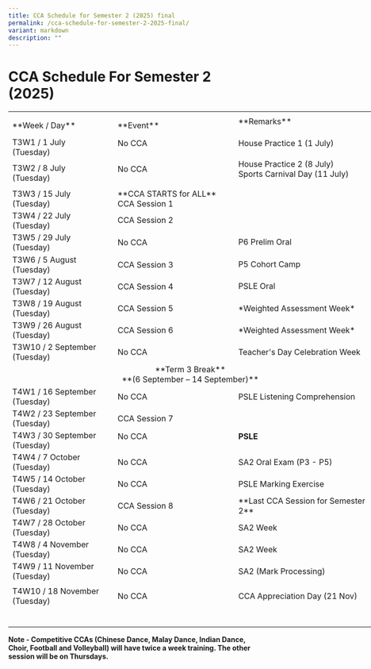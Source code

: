 ```yaml
---
title: CCA Schedule for Semester 2 (2025) final
permalink: /cca-schedule-for-semester-2-2025-final/
variant: markdown
description: ""
---
```

# **CCA Schedule For Semester 2 (2025)**
<table border="0" cellpadding="0" cellspacing="0" width="750" style="border-collapse:collapse;width:563pt"><colgroup><col width="215" style="mso-width-source:userset;mso-width-alt:7862;width:161pt"> <col width="250" style="mso-width-source:userset;mso-width-alt:9142;width:188pt"> <col width="285" style="mso-width-source:userset;mso-width-alt:10422;width:214pt"></colgroup><tbody><tr height="7" style="mso-height-source:userset;height:5.25pt"><td height="7" class="xl67" width="215" style="height:5.25pt;width:161pt"><a name="RANGE!E3:G24"></a></td><td class="xl67" width="250" style="width:188pt"></td><td class="xl67" width="285" style="width:214pt"></td></tr><tr height="21" style="height:15.75pt"><td height="21" class="xl68" style="height:15.75pt"><span lang="EN-SG" style="outline: 0px;margin-right:0px;padding-bottom:0px;padding-top:0px">**Week / Day**</span>

</td><td class="xl69" style="border-left:none">**Event**</td><td class="xl66" style="border-left:none">
<span lang="EN-SG" style="outline: 0px;margin-right:0px;padding-bottom:0px;padding-top:0px">**Remarks**<span>

</span></span></td></tr><tr height="43" style="mso-height-source:userset;height:32.25pt;outline: 0px;margin-right:0px;padding-bottom:0px;padding-top:0px">

<td height="43" class="xl70" width="215" style="height:32.25pt;border-top:none;width:161pt;outline: 0px;margin-right:0px;padding-bottom:2px;padding-top:2px">T3W1 / 1 July
<span style="mso-spacerun:yes"><br>
</span>(Tuesday)

</td><td class="xl71" width="250" style="border-top:none;border-left:none;width:188pt;  outline: 0px;margin-right:0px;padding-bottom:2px;padding-top:2px">No CCA 
<span style="mso-spacerun:yes">

</span></td><td class="xl66" style="border-top:none;border-left:none;outline: 0px;margin-right:0px;padding-bottom:2px;padding-top:2px">House Practice 1 (1 July)
<span style="mso-spacerun:yes"><br>

</span></td></tr><tr height="43" style="mso-height-source:userset;height:32.25pt;outline: 0px;margin-right:0px;padding-bottom:0px;padding-top:0px">

<td height="43" class="xl70" width="215" style="height:32.25pt;border-top:none;width:161pt;outline: 0px;margin-right:0px;padding-bottom:2px;padding-top:2px">T3W2 / 8 July
<span style="mso-spacerun:yes"><br>
</span>(Tuesday)

</td><td class="xl71" width="250" style="border-top:none;border-left:none;width:188pt;  outline: 0px;margin-right:0px;padding-bottom:2px;padding-top:2px">No CCA 
<span style="mso-spacerun:yes"><br>

</span></td><td class="xl66" style="border-top:none;border-left:none;outline: 0px;margin-right:0px;padding-bottom:2px;padding-top:2px">House Practice 2 (8 July)
<span style="mso-spacerun:yes"><br>
</span>Sports Carnival Day (11 July)

</td></tr><tr height="43" style="mso-height-source:userset;height:32.25pt;outline: 0px;margin-right:0px;padding-bottom:0px;padding-top:0px">

<td height="43" class="xl70" width="215" style="height:32.25pt;border-top:none;  width:161pt;outline: 0px;margin-right:0px;padding-bottom:2px;padding-top:  2px">T3W3 / 15 July
<span style="mso-spacerun:yes"><br>
</span>(Tuesday)

</td><td class="xl71" width="250" style="border-top:none;border-left:none;width:188pt;outline: 0px;margin-right:0px;padding-bottom:2px;padding-top:2px">**CCA STARTS for ALL**
<span style="mso-spacerun:yes"><br>
</span>CCA Session 1

</td><td class="xl66" style="border-top:none;border-left:none;outline: 0px;margin-right:0px;padding-bottom:2px;padding-top:2px">

</td></tr><tr height="41" style="height:30.75pt;outline: 0px;margin-right:0px;padding-bottom:0px;padding-top:0px"><td height="41" class="xl70" width="215" style="height:30.75pt;border-top:none;width:161pt;outline: 0px;margin-right:0px;padding-bottom:2px;padding-top:2px">T3W4 / 22 July<span style="mso-spacerun:yes"><br>
</span>(Tuesday)

</td><td class="xl69" style="border-top:none;border-left:none;outline: 0px;marginright:0px;paddingbottom:2px;padding-top:2px">CCA Session 2

</td><td class="xl66" style="border-top:none;border-left:none;outline: 0px;margin-right:0px;padding-bottom:2px;padding-top:2px">
	
</td><td class="xl66" style="border-top:none;border-left:none;outline: 0px;margin-right:0px;padding-bottom:2px;padding-top:2px">

</td></tr><tr height="45" style="mso-height source:userset;height:33.75pt;outline: 0px;margin-right:0px;padding-bottom:0px;padding-top:0px">

<td height="45" class="xl70" width="215" style="height:33.75pt;border-top:none;width:161pt;outline: 0px;margin-right:0px;padding-bottom:2px;padding-top:2px">
T3W5 / 29 July<span style="mso-spacerun:yes"><br>
</span>(Tuesday)

</td><td class="xl71" width="250" style="border-top:none;border-left:none;width:188pt;outline: 0px;margin-right:0px;padding-bottom:2px;padding-top:2px">No CCA

</td><td class="xl66" style="border-top:none;border-left:none;outline: 0px;margin-right:0px;paddingbottom:2px;padding-top:2px">P6 Prelim Oral	

</td></tr><tr height="41" style="height:30.75pt;outline: 0px;margin-right:0px;padding-bottom:0px;padding-top:0px">

<td height="41" class="xl70" width="215" style="height:30.75pt;border-top:none;width:161pt;outline: 0px;margin-right:0px;padding-bottom:2px;padding-top:2px">T3W6 / 5 August<span style="mso-spacerun:yes"><br>
</span>(Tuesday)

</td><td class="xl69" style="border-top:none;border-left:none;outline: 0px;margin-right:0px;padding-bottom:2px;padding-top:2px">CCA Session 3

</td><td class="xl66" style="border-top:none;border-left:none;outline: 0px;margin-right:0px;paddingbottom:2px;padding-top:2px">P5 Cohort Camp

</td><td class="xl66" style="border-top:none;border-left:none;outline: 0px;margin-right:0px;padding-bottom:2px;padding-top:2px">

</td></tr><tr height="41" style="height:30.75pt;outline: 0px;margin-right:0px;padding-bottom:0px;padding-top:0px">

<td height="41" class="xl70" width="215" style="height:30.75pt;border-top:none;width:161pt;outline: 0px;margin-right:0px;padding-bottom:2px;padding-top:2px">T3W7 / 12 August<span style="mso-spacerun:yes"><br>
</span>(Tuesday)

</td><td class="xl69" style="border-top:none;border-left:none;outline: 0px;margin-right:0px;padding-bottom:2px;padding-top:2px">CCA Session 4

</td><td class="xl66" style="border-top:none;border-left:none;outline: 0px;margin-right:0px;paddingbottom:2px;padding-top:2px">PSLE Oral

</td></tr><tr height="41" style="height:30.75pt;outline: 0px;margin-right:0px;padding-bottom:0px;padding-top:0px">

<td height="41" class="xl70" width="215" style="height:30.75pt;border-top:none;width:161pt;outline: 0px;margin-right:0px;padding-bottom:2px;padding-top:2px">T3W8 / 19 August<span style="mso-spacerun:yes"><br>
</span>(Tuesday)

</td><td class="xl69" style="border-top:none;border-left:none;outline: 0px;margin-right:0px;padding-bottom:2px;padding-top:2px">CCA Session 5
	
</td><td class="xl66" style="border-top:none;border-left:none;outline: 0px;margin-right:0px;padding-bottom:2px;padding-top:2px">*Weighted Assessment Week*

</td></tr><tr height="41" style="height:30.75pt;outline: 0px;margin-right:0px;padding-bottom:0px;padding-top:0px">

<td height="41" class="xl70" width="215" style="height:30.75pt;border-top:none;width:161pt;outline: 0px;margin-right:0px;padding-bottom:2px;padding-top:2px">T3W9 / 26 August<span style="mso-spacerun:yes"><br>
</span>(Tuesday)

</td><td class="xl69" style="border-top:none;border-left:none;outline: 0px;margin-right:0px;padding-bottom:2px;padding-top:2px">CCA Session 6

</td><td class="xl66" style="border-top:none;border-left:none;outline: 0px;margin-right:0px;padding-bottom:2px;padding-top:2px">*Weighted Assessment Week*

</td></tr><tr height="41" style="height:30.75pt;outline: 0px;margin-right:0px;padding-bottom:0px;padding-top:0px">

<td height="41" class="xl70" width="215" style="height:30.75pt;border-top:none;width:161pt;outline: 0px;margin-right:0px;padding-bottom:2px;padding-top:2px">T3W10 / 2 September<span style="mso-spacerun:yes"><br>
</span>(Tuesday)

</td><td class="xl69" style="border-top:none;border-left:none;outline: 0px;margin-right:0px;padding-bottom:2px;padding-top:2px">No CCA

</td><td class="xl66" style="border-top:none;border-left:none;outline: 0px;margin-right:0px;padding-bottom:2px;padding-top:2px">Teacher's Day Celebration Week

</td></tr><tr height="46" style="mso-height-source:userset;height:34.5pt;outline: 0px;margin-right:0px;padding-bottom:0px;padding-top:0px">

<td colspan="3" height="46" class="xl72" width="750" style="height:34.5pt;width:563pt;outline: 0px;margin-right:0px;padding-bottom:2px;padding-top:2px">
<center>**Term 3 Break**<br>**(6 September – 14 September)**</center>

</td></tr><tr height="41" style="height:30.75pt;outline: 0px;margin-right:0px;padding-bottom:0px;padding-top:0px">

<td height="41" class="xl70" width="215" style="height:30.75pt;border-top:none;width:161pt;outline: 0px;margin-right:0px;padding-bottom:2px;padding-top:2px">T4W1 / 16 September<span style="mso-spacerun:yes"><br>
</span>(Tuesday)

</td><td class="xl69" style="border-top:none;border-left:none;outline: 0px;margin-right:0px;padding-bottom:2px;padding-top:2px">No CCA

</td><td class="xl66" style="border-top:none;border-left:none;outline: 0px;margin-right:0px;padding-bottom:2px;padding-top:2px">PSLE Listening Comprehension

</td></tr><tr height="41" style="height:30.75pt;outline: 0px;margin-right:0px;padding-bottom:0px;padding-top:0px">

<td height="41" class="xl70" width="215" style="height:30.75pt;border-top:none;width:161pt;outline: 0px;margin-right:0px;padding-bottom:2px;padding-top:2px">T4W2 / 23 September<span style="mso-spacerun:yes"><br>
</span>(Tuesday)

</td><td class="xl69" style="border-top:none;border-left:none;outline: 0px;margin-right:0px;padding-bottom:2px;padding-top:2px">CCA Session 7

</td><td class="xl73" width="285" style="border-top:none;border-left:none;width:214pt;outline: 0px;margin-right:0px;padding-bottom:2px;padding-top:2px">

</td></tr><tr height="41" style="height:30.75pt;outline: 0px;margin-right:0px;padding-bottom:0px;padding-top:0px">

<td height="41" class="xl70" width="215" style="height:30.75pt;border-top:none;width:161pt;outline: 0px;margin-right:0px;padding-bottom:2px;padding-top:2px">T4W3 / 30 September<span style="mso-spacerun:yes"><br>
</span>(Tuesday)

</td><td class="xl69" style="border-top:none;border-left:none;outline: 0px;margin-right:0px;padding-bottom:2px;padding-top:2px"><span style="outline: 0px;margin-right:0px;padding-bottom:0px;padding-top:0px">No CCA

</span></td><td class="xl66" style="border-top:none;border-left:none;outline: 0px;margin-right:0px;padding-bottom:2px;padding-top:2px">**PSLE**

</td></tr><tr height="41" style="height:30.75pt;outline: 0px;margin-right:0px;padding-bottom:0px;padding-top:0px">

<td height="41" class="xl70" width="215" style="height:30.75pt;border-top:none;width:161pt;outline: 0px;margin-right:0px;padding-bottom:2px;padding-top:2px">T4W4 / 7 October<span style="mso-spacerun:yes"><br>
</span>(Tuesday)
	
</td><td class="xl69" style="border-top:none;border-left:none;outline: 0px;margin-right:0px;padding-bottom:2px;padding-top:2px">No CCA

</td><td class="xl66" style="border-top:none;border-left:none;outline: 0px;margin-right:0px;padding-bottom:2px;padding-top:2px">SA2 Oral Exam (P3 - P5)	

</td></tr><tr height="41" style="height:30.75pt;outline: 0px;margin-right:0px;padding-bottom:0px;padding-top:0px">

<td height="41" class="xl70" width="215" style="height:30.75pt;border-top:none;width:161pt;outline: 0px;margin-right:0px;padding-bottom:2px;padding-top:2px">T4W5 / 14 October<span style="mso-spacerun:yes"><br>
</span>(Tuesday)

</td><td class="xl69" style="border-top:none;border-left:none;outline: 0px;margin-right:0px;padding-bottom:2px;padding-top:2px">No CCA

</td><td class="xl66" style="border-top:none;border-left:none;outline: 0px;margin-right:0px;padding-bottom:2px;padding-top:2px">PSLE Marking Exercise

</td></tr><tr height="41" style="height:30.75pt;outline: 0px;margin-right:0px;padding-bottom:0px;padding-top:0px">

<td height="41" class="xl70" width="215" style="height:30.75pt;border-top:none;width:161pt;outline: 0px;margin-right:0px;padding-bottom:2px;padding-top:2px">T4W6 / 21 October
<span style="mso-spacerun:yes"><br>
</span>(Tuesday)

</td><td class="xl69" style="border-top:none;border-left:none;outline: 0px;margin-right:0px;padding-bottom:2px;padding-top:2px">CCA Session 8

</td><td class="xl66" style="border-top:none;border-left:none;outline: 0px;margin-right:0px;padding-bottom:2px;padding-top:2px">**Last CCA Session for Semester 2**

</td></tr><tr height="41" style="height:30.75pt;outline: 0px;margin-right:0px;padding-bottom:0px;padding-top:0px">

<td height="41" class="xl70" width="215" style="height:30.75pt;border-top:none;width:161pt;outline: 0px;margin-right:0px;padding-bottom:2px;padding-top:2px">T4W7 / 28 October
<span style="mso-spacerun:yes"><br>
</span>(Tuesday)

</td><td class="xl69" style="border-top:none;border-left:none;outline: 0px;margin-right:0px;padding-bottom:2px;padding-top:2px">No CCA

</td><td class="xl66" style="border-top:none;border-left:none;outline: 0px;margin-right:0px;padding-bottom:2px;padding-top:2px">SA2 Week

</td></tr><tr height="41" style="height:30.75pt;outline: 0px;margin-right:0px;padding-bottom:0px;padding-top:0px">

<td height="41" class="xl70" width="215" style="height:30.75pt;border-top:none;width:161pt;outline: 0px;margin-right:0px;padding-bottom:2px;padding-top:2px">T4W8 / 4 November<span style="mso-spacerun:yes"><br>
</span>(Tuesday)

</td><td class="xl69" style="border-top:none;border-left:none;outline: 0px;margin-right:0px;padding-bottom:2px;padding-top:2px">No CCA

</td><td class="xl66" style="border-top:none;border-left:none;outline: 0px;margin-right:0px;padding-bottom:2px;padding-top:2px">SA2 Week

</td></tr><tr height="41" style="height:30.75pt;outline: 0px;margin-right:0px;padding-bottom:0px;padding-top:0px">

<td height="41" class="xl70" width="215" style="height:30.75pt;border-top:none;width:161pt;outline: 0px;margin-right:0px;padding-bottom:2px;padding-top:2px">T4W9 / 11 November<span style="mso-spacerun:yes"><br>
</span>(Tuesday)

</td><td class="xl69" style="border-top:none;border-left:none;outline: 0px;margin-right:0px;padding-bottom:2px;padding-top:2px">No CCA

</td><td class="xl66" style="border-top:none;border-left:none;outline: 0px;margin-right:0px;padding-bottom:2px;padding-top:2px">SA2 (Mark Processing)

</td></tr><tr height="46" style="mso-height-source:userset;height:4.5pt;outline: 0px;margin-right:0px;padding-bottom:0px;padding-top:0px">

</tr><tr height="41" style="height:30.75pt;outline: 0px;margin-right:0px;padding-bottom:0px;padding-top:0px">

<td height="41" class="xl70" width="215" style="height:30.75pt;border-top:none;width:161pt;outline: 0px;margin-right:0px;padding-bottom:2px;padding-top:2px">T4W10 / 18 November<span style="mso-spacerun:yes"><br>
</span>(Tuesday)

</td><td class="xl69" style="border-top:none;border-left:none;outline: 0px;margin-right:0px;padding-bottom:2px;padding-top:2px">No CCA

</td><td class="xl66" style="border-top:none;border-left:none;outline: 0px;margin-right:0px;padding-bottom:2px;padding-top:2px">CCA Appreciation Day (21 Nov)

</td></tr><tr height="41" style="height:30.75pt;outline: 0px;margin-right:0px;padding-bottom:0px;padding-top:0px">

<td height="41" class="xl70" width="215" style="height:30.75pt;border-top:none;width:161pt;outline: 0px;margin-right:0px;padding-bottom:2px;padding-top:2px">
</td></tr></tbody></table>

**Note - Competitive CCAs (Chinese Dance, Malay Dance, Indian Dance, Choir, Football and Volleyball) will have twice a week training. The other session will be on Thursdays.**